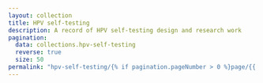 ```yaml
---
layout: collection
title: HPV self-testing
description: A record of HPV self-testing design and research work
pagination:
  data: collections.hpv-self-testing
  reverse: true
  size: 50
permalink: "hpv-self-testing/{% if pagination.pageNumber > 0 %}page/{{ pagination.pageNumber + 1 }}{% endif %}/"
---
```

